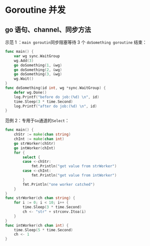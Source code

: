 # Goroutine 并发

## go 语句、channel、同步方法

示范 1 ：`main goroutin`同步阻塞等待 3 个 `doSomething goroutine` 结束：

```go
func main() {
	var wg sync.WaitGroup
	wg.Add(3)
	go doSomething(1, &wg)
	go doSomething(2, &wg)
	go doSomething(3, &wg)
	wg.Wait()
}
func doSomething(id int, wg *sync.WaitGroup) {
	defer wg.Done()
	log.Printf("before do job:(%d) \n", id)
	time.Sleep(3 * time.Second)
	log.Printf("after do job:(%d) \n", id)
}
```

范例 2：专用于`Go`通道的`Select`：

```go
func main() {
	chStr := make(chan string)
	chInt := make(chan int)
	go strWorker(chStr)
	go intWorker(chInt)
	for {
		select {
		case <-chStr:
			fmt.Println("get value from strWorker")
		case <-chInt:
			fmt.Println("get value from intWorker")
		}
		fmt.Println("one worker catched")
	}
}
func strWorker(ch chan string) {
	for i := 0; i < 10; i++ {
		time.Sleep(3 * time.Second)
		ch <- "str" + strconv.Itoa(i)
	}
}
func intWorker(ch chan int) {
	time.Sleep(5 * time.Second)
	ch <- 1
}
```
